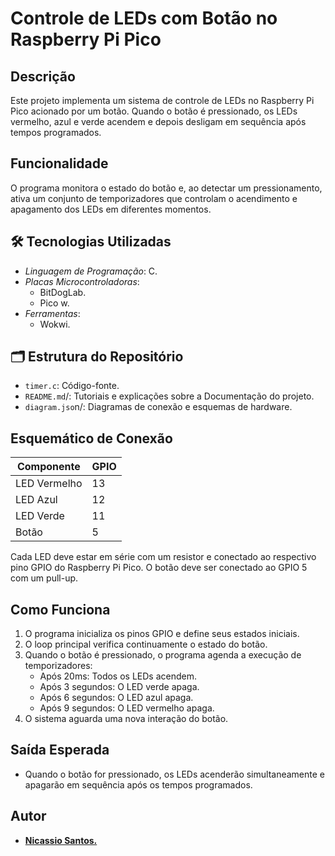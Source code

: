 # Controle de LEDs com Botão no Raspberry Pi Pico

## Descrição
Este projeto implementa um sistema de controle de LEDs no Raspberry Pi Pico acionado por um botão. Quando o botão é pressionado, os LEDs vermelho, azul e verde acendem e depois desligam em sequência após tempos programados.

## Funcionalidade
O programa monitora o estado do botão e, ao detectar um pressionamento, ativa um conjunto de temporizadores que controlam o acendimento e apagamento dos LEDs em diferentes momentos.

## 🛠️ Tecnologias Utilizadas

- *Linguagem de Programação*: C.
- *Placas Microcontroladoras*:
  - BitDogLab.
  - Pico w.
- *Ferramentas*:
  - Wokwi.
 
## 🗂️ Estrutura do Repositório

- `timer.c`: Código-fonte.
- `README.md`/: Tutoriais e explicações sobre a Documentação do projeto.
- `diagram.jso`n/: Diagramas de conexão e esquemas de hardware.

## Esquemático de Conexão
| Componente | GPIO |
|------------|------|
| LED Vermelho | 13 |
| LED Azul | 12 |
| LED Verde | 11 |
| Botão | 5 |

Cada LED deve estar em série com um resistor e conectado ao respectivo pino GPIO do Raspberry Pi Pico. O botão deve ser conectado ao GPIO 5 com um pull-up.

## Como Funciona
1. O programa inicializa os pinos GPIO e define seus estados iniciais.
2. O loop principal verifica continuamente o estado do botão.
3. Quando o botão é pressionado, o programa agenda a execução de temporizadores:
   - Após 20ms: Todos os LEDs acendem.
   - Após 3 segundos: O LED verde apaga.
   - Após 6 segundos: O LED azul apaga.
   - Após 9 segundos: O LED vermelho apaga.
4. O sistema aguarda uma nova interação do botão.


## Saída Esperada
- Quando o botão for pressionado, os LEDs acenderão simultaneamente e apagarão em sequência após os tempos programados.

## Autor
- **[Nicassio Santos.](https://github.com/nicassiosantos)**


